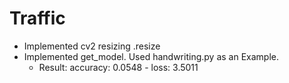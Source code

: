 # Traffic
- Implemented cv2 resizing .resize
- Implemented get_model. Used handwriting.py as an Example. 
    - Result: accuracy: 0.0548 - loss: 3.5011

